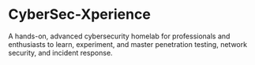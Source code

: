 # CyberSec-Xperience
A hands-on, advanced cybersecurity homelab for professionals and enthusiasts to learn, experiment, and master penetration testing, network security, and incident response.
